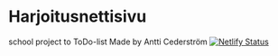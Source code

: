 # Harjoitusnettisivu
school project to ToDo-list
Made by Antti Cederström
[![Netlify Status](https://api.netlify.com/api/v1/badges/1cba96ae-78da-49aa-9047-f585e3644159/deploy-status)](https://app.netlify.com/sites/own-notes-school-projekt/deploys)
